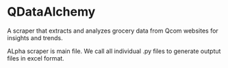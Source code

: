 # QDataAlchemy
A scraper that extracts and analyzes grocery data from Qcom websites for insights and trends.


ALpha scraper is main file.
We call all  individual .py files to generate outptut files in excel format.
